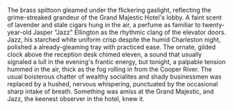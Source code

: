 The brass spittoon gleamed under the flickering gaslight, reflecting the grime-streaked grandeur of the Grand Majestic Hotel's lobby.  A faint scent of lavender and stale cigars hung in the air, a perfume as familiar to twenty-year-old Jasper "Jazz" Ellington as the rhythmic clang of the elevator doors.  Jazz, his starched white uniform crisp despite the humid Charleston night, polished a already-gleaming tray with practiced ease.  The ornate, gilded clock above the reception desk chimed eleven, a sound that usually signaled a lull in the evening's frantic energy, but tonight, a palpable tension hummed in the air, thick as the fog rolling in from the Cooper River.  The usual boisterous chatter of wealthy socialites and shady businessmen was replaced by a hushed, nervous whispering, punctuated by the occasional sharp intake of breath.  Something was amiss at the Grand Majestic, and Jazz, the keenest observer in the hotel, knew it.
